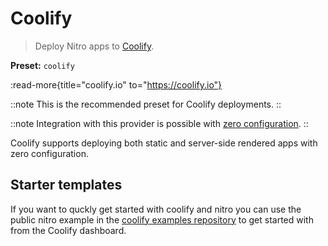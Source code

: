 # Coolify

> Deploy Nitro apps to [Coolify](https://coolify.io).

**Preset:** `coolify`

:read-more{title="coolify.io" to="https://coolify.io"}

::note
This is the recommended preset for Coolify deployments.
::

::note
Integration with this provider is possible with [zero configuration](/deploy#zero-config-providers).
::

Coolify supports deploying both static and server-side rendered apps with zero configuration.

## Starter templates

If you want to quckly get started with coolify and nitro you can use the public nitro example in the [coolify examples repository](https://github.com/coollabsio/coolify-examples) to get started with from the Coolify dashboard.


